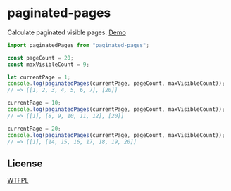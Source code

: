 # paginated-pages

Calculate paginated visible pages. [Demo](https://luncheon.github.io/paginated-pages/)

```ts
import paginatedPages from "paginated-pages";

const pageCount = 20;
const maxVisibleCount = 9;

let currentPage = 1;
console.log(paginatedPages(currentPage, pageCount, maxVisibleCount));
// => [[1, 2, 3, 4, 5, 6, 7], [20]]

currentPage = 10;
console.log(paginatedPages(currentPage, pageCount, maxVisibleCount));
// => [[1], [8, 9, 10, 11, 12], [20]]

currentPage = 20;
console.log(paginatedPages(currentPage, pageCount, maxVisibleCount));
// => [[1], [14, 15, 16, 17, 18, 19, 20]]
```

## License

[WTFPL](http://www.wtfpl.net)
